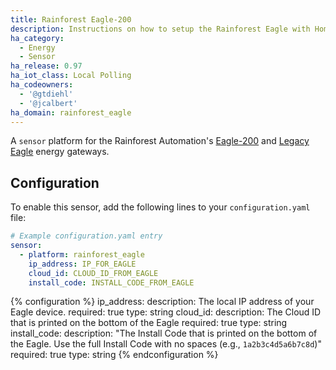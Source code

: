 ```yaml
---
title: Rainforest Eagle-200
description: Instructions on how to setup the Rainforest Eagle with Home Assistant.
ha_category:
  - Energy
  - Sensor
ha_release: 0.97
ha_iot_class: Local Polling
ha_codeowners:
  - '@gtdiehl'
  - '@jcalbert'
ha_domain: rainforest_eagle
---
```


A `sensor` platform for the Rainforest Automation's [Eagle-200](https://rainforestautomation.com/rfa-z114-eagle-200/)
and [Legacy Eagle](https://rainforestautomation.com/support/rfa-z109-eagle-support/) energy gateways.

## Configuration

To enable this sensor, add the following lines to your `configuration.yaml` file:

```yaml
# Example configuration.yaml entry
sensor:
  - platform: rainforest_eagle
    ip_address: IP_FOR_EAGLE
    cloud_id: CLOUD_ID_FROM_EAGLE
    install_code: INSTALL_CODE_FROM_EAGLE
```

{% configuration %}
ip_address:
  description: The local IP address of your Eagle device.
  required: true
  type: string
cloud_id:
  description: The Cloud ID that is printed on the bottom of the Eagle
  required: true
  type: string
install_code:
  description: "The Install Code that is printed on the bottom of the Eagle. Use the full Install Code with no spaces (e.g., `1a2b3c4d5a6b7c8d`)"
  required: true
  type: string
{% endconfiguration %}
